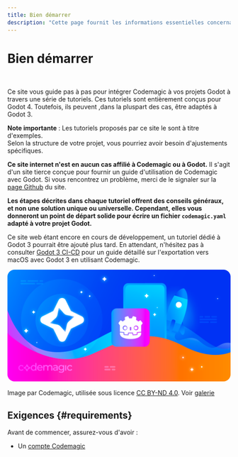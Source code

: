 ```yaml
---
title: Bien démarrer
description: "Cette page fournit les informations essentielles concernant la fonction et l'objectif de ce site internet."
---
```


# Bien démarrer

<br>

Ce site vous guide pas à pas pour intégrer Codemagic à vos projets Godot à travers une série de tutoriels. Ces tutoriels sont entièrement conçus pour Godot 4. Toutefois, ils peuvent ,dans la pluspart des cas, être adaptés à Godot 3.

**Note importante** : Les tutoriels proposés par ce site le sont à titre d'exemples.  
Selon la structure de votre projet, vous pourriez avoir besoin d'ajustements spécifiques.

**Ce site internet n'est en aucun cas affilié à Codemagic ou à Godot.** Il s'agit d'un site tierce conçue pour fournir un guide d'utilisation de Codemagic avec Godot. Si vous rencontrez un problème, merci de le signaler sur la [page Github](https://github.com/sabinayo/codemagic-godot-pipeline/issues) du site.

**Les étapes décrites dans chaque tutoriel offrent des conseils généraux, et non une solution unique ou universelle. Cependant, elles vous donneront un point de départ solide pour écrire un fichier `codemagic.yaml` adapté à votre projet Godot.**

Ce site web étant encore en cours de développement, un tutoriel dédié à Godot 3 pourrait être ajouté plus tard. En attendant, n'hésitez pas à consulter [Godot 3 CI-CD](https://blog.codemagic.io/godot-games-cicd/) pour un guide détaillé sur l'exportation vers macOS avec Godot 3 en utilisant Codemagic.

<img src="../images/codemagic-blog-header-godot+codemagic.png" alt="Utilisation de Godot avec Codemagic." style="border-radius : 16px ;">

Image par Codemagic, utilisée sous licence [CC BY-ND 4.0](https://creativecommons.org/licenses/by-nd/4.0/). Voir [galerie](https://codemagic.io/gallery/)


## Exigences {#requirements}

Avant de commencer, assurez-vous d'avoir :

- Un [compte Codemagic](https://codemagic.io/)
